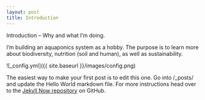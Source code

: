 ```yaml
---
layout: post
title: Introduction
---
```


Introduction – Why and what I’m doing. 

I’m building an aquaponics system as a hobby. The purpose is to learn more about biodiversity, nutrition (soil and human), as well as sustainability.


![_config.yml]({{ site.baseurl }}/images/config.png)

The easiest way to make your first post is to edit this one. Go into /_posts/ and update the Hello World markdown file. For more instructions head over to the [Jekyll Now repository](https://github.com/barryclark/jekyll-now) on GitHub.
